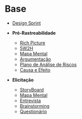 # Base

- [Design Sprint](preTraceability/DesignSprint.md)

- **Pré-Rastreabilidade**
    - [Rich Picture](preTraceability/RichPicture.md)
    - [5W2H](preTraceability/5W2H.md)
    - [Mapa Mental](preTraceability/MapaMental.md)
    - [Argumentação](preTraceability/Argumentacao.md)
    - [Plano de Análise de Riscos](preTraceability/PlanAnaliseRiscos.md)
    - [Causa e Efeito](preTraceability/causaEfeito.md)
- **Elicitação**
    - [StoryBoard](Elicitation/StoryBoard.md)
    - [Mapa Mental](Elicitation/MapaMental.md)
    - [Entrevista](Elicitation/Entrevista.md)
    - [Brainstorming](Elicitation/Brainstorming.md)
    - [Questionário](Elicitation/Questionario.md)